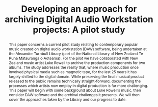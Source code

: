 ---
abstract: This paper concerns a current pilot study relating to contemporary popular
  music created on digital audio workstation (DAW) software, being undertaken at the
  Alexander Turnbull Library (part of the National Library of New Zealand Te Puna
  Mātauranga o Aotearoa). For the pilot we have collaborated with New Zealand music
  artist Luke Rowell to archive the production components for two albums. The study
  addresses the reality that, where music production once involved physical media
  such as magnetic tape, for the last 25 years it has largely shifted to the digital
  domain. While preserving the final musical product released to the public remains
  technically straight-forward, documenting the processes which artists now employ
  in digital production is far more challenging.<br />This paper will begin with some
  background about Luke Rowell’s music, then consider DAW software and the archival
  challenges it presents. We will then cover the approaches taken by the Library and
  our progress to date.<br />
creators:
- Michael Brown
- Valerie Love
date: null
document_url: https://osf.io/download/kdu5c/
grand_parent: iPRES
institutions:
- Te Puna Mātauranga o Aotearoa National Library Of New Zealand
keywords:
- digital audio workstation
- music archiving
landing_page_url: https://osf.io/hncft/
language: eng
layout: publication
license: CC-BY 4.0 International
notes_url: https://osf.io/download/nra3g/
parent: iPRES 2022
publication_type: short paper
size: null
slides_url: null
source_name: iPRES:osf:hncft
stream_url: https://osf.io/download/dtm53/
title: 'Developing an approach for archiving Digital Audio Workstation projects: A
  pilot study'
year: 2022
---